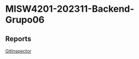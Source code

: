 # MISW4201-202311-Backend-Grupo06

## Reports  

[GitInspector](https://MISW-4201-ProcesosDesarrolloAgil.github.io/MISW4201-202311-Backend-Grupo06/reports) 
